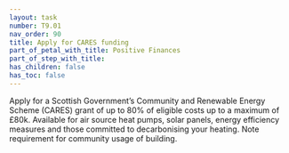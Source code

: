 ```yaml
---
layout: task
number: T9.01
nav_order: 90
title: Apply for CARES funding
part_of_petal_with_title: Positive Finances
part_of_step_with_title: 
has_children: false
has_toc: false
---
```


Apply for a Scottish Government’s Community and Renewable Energy Scheme (CARES) grant of up to 80% of eligible costs up to a maximum of £80k. Available for air source heat pumps, solar panels, energy efficiency measures and those committed to decarbonising your heating. Note requirement for community usage of building.

